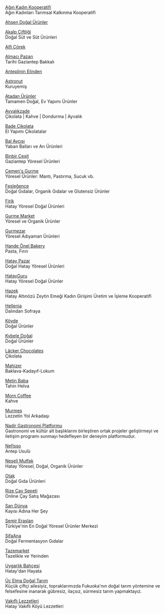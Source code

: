 <p>
<a href="https://www.aginkadinkooperatifi.com/">Ağın Kadın Kooperatifi</a>
<br>Ağın Kadınları Tarımsal Kalkınma Kooperatifi
</p>
<p>
<a href="https://ahsendogalurunler.com/">Ahsen Doğal Ürünler</a>
</p>
<p>
<a href="https://www.akalpsut.com/">Akalp Çiftliği</a>
<br>Doğal Süt ve Süt Ürünleri
</p>
<p>
<a href="https://www.alficorek.com/">Alfi Çörek</a>
</p>
<p>
<a href="https://www.almacipazari.com.tr/">Almacı Pazarı</a>
<br>Tarihi Gaziantep Bakkalı
</p>
<p>
<a href="https://www.anteplininelinden.com/">Anteplinin Elinden</a>
</p>
<p>
<a href="https://astronutturkey.com/">Astronut</a>
<br>Kuruyemiş
</p>
<p>
<a href="https://www.atadanurunler.com/">Atadan Ürünler</a>
<br>Tamamen Doğal, Ev Yapımı Ürünler
</p>
<p>
<a href="https://www.ayvalikzade.com/">Ayvalıkzade</a>
<br>Çikolata | Kahve | Dondurma | Ayvalık
</p>
<p>
<a href="https://badecikolata.com/">Bade Çikolata</a>
<br>El Yapımı Çikolatalar
</p> 
<p>
<a href="https://www.balavcisi.com/">Bal Avcısı</a>
<br>Yaban Balları ve Arı Ürünleri
</p>
<p>
<a href="https://www.1001cesit.com.tr/">Binbir Çeşit</a>
<br>Gaziantep Yöresel Ürünleri
</p>
<p>
<a href="https://www.cemens.com.tr/">Çemen's Gurme</a>
<br>Yöresel Ürünler: Mantı, Pastırma, Sucuk vb.
</p> 
<p>
<a href="https://www.feslegence.com/">Fesleğence</a>
<br>Doğal Gıdalar, Organik Gıdalar ve Glutensiz Ürünler
</p> 
<p>
<a href="https://firik.com.tr/">Firik</a>
<br>Hatay Yöresel Doğal Ürünleri
</p> 
<p>
<a href="https://www.gurmemarket.com/">Gurme Market</a>
<br>Yöresel ve Organik Ürünler
</p> 
<p>
<a href="https://www.gurmezar.com.tr/">Gurmezar</a>
<br>Yöresel Adıyaman Ürünleri
</p> 
<p>
<a href="https://www.handeonel.com/">Hande Önel Bakery</a>
<br>Pasta, Fırın
</p> 
<p>
<a href="https://www.hataypazar.com/">Hatay Pazar</a>
<br>Doğal Hatay Yöresel Ürünleri
</p> 
<p>
<a href="https://www.hatayguru.com/">HatayGuru</a>
<br>Hatay Yöresel Doğal Ürünler
</p> 
<p>
<a href="https://www.hazek.com.tr/">Hazek</a>
<br>Hatay Altınözü Zeytin Emeği Kadın Girişimi Üretim ve İşleme Kooperatifi
</p> 
<p>
<a href="https://www.hellenia.com.tr/">Hellenia</a>
<br>Dalından Sofraya
</p> 
<p>
<a href="https://www.koyde.com/">Köyde</a>
<br>Doğal Ürünler
</p> 
<p>
<a href="https://kybeledogal.com/">Kybele Doğal</a>
<br>Doğal Ürünler
</p> 
<p>
<a href="https://www.lackerchocolates.com/">Läcker Chocolates</a>
<br>Çikolata
</p> 
<p>
<a href="https://www.mahizer.com.tr/">Mahizer</a>
<br>Baklava-Kadayıf-Lokum
</p> 
<p>
<a href="https://www.metinbaba.com.tr/">Metin Baba</a>
<br>Tahin Helva
</p> 
<p>
<a href="https://www.morncoffee.com/">Morn Coffee</a>
<br>Kahve
</p> 
<p>
<a href="https://www.murmes.com.tr/">Murmes</a>
<br>Lezzetin Yol Arkadaşı
</p> 
<p>
<a href="https://www.ngp.com.tr/?lang=tr">Nadir Gastronomi Platformu</a>
<br>Gastronomi ve kültür alt başlıklarını birleştiren ortak projeler geliştirmeyi ve iletişim programı sunmayı hedefleyen bir deneyim platformudur.
</p> 
<p>
<a href="https://www.nefisso.com.tr/">Nefisso</a>
<br>Antep Usulü
</p>
<p>
<a href="https://www.neselimutfakhatay.com/">Neşeli Mutfak</a>
<br>Hatay Yöresel, Doğal, Organik Ürünler
</p>
<p>
<a href="https://otak.com.tr/">Otak</a>
<br>Doğal Gıda Ürünleri
</p>
<p>
<a href="https://rizecaysepeti.com/">Rize Çay Sepeti</a>
<br>Online Çay Satış Mağazası
</p>
<p>
<a href="https://www.kayisiadinahersey.com/">Sarı Dünya</a>
<br>Kayısı Adına Her Şey
</p> 
<p>
<a href="https://www.semireraslan.com/">Semir Eraslan</a>
<br>Türkiye'nin En Doğal Yöresel Ürünler Merkezi
</p> 
<p>
<a href="https://www.sifaana.com.tr/">ŞifaAna</a>
<br>Doğal Fermentasyon Gıdalar
</p> 
<p>
<a href="https://www.tazemarket.co/">Tazemarket</a>
<br>Tazelikle ve Yerinden
</p> 
<p>
<a href="https://www.uygarlikbahcesi.com/">Uygarlık Bahçesi</a>
<br>Hatay'dan Hayata
</p> 
<p>
<a href="https://www.ucelmadogaltarim.net/">Üç Elma Doğal Tarım</a>
<br>Küçük çiftçi ailesiyiz, topraklarımızda Fukuoka'nın doğal tarım yöntemine ve felsefesine inanarak gübresiz, ilaçsız, sürmesiz tarım yapmaktayız.
</p> 
<p>
<a href="https://vakiflilezzetleri.com/">Vakıflı Lezzetleri</a>
<br>Hatay Vakıflı Köyü Lezzetleri
</p> 
